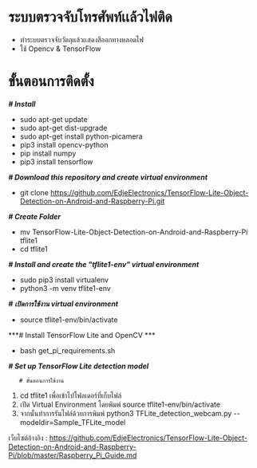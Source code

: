 # ระบบตรวจจับโทรศัพท์เเล้วไฟติด
- ทำระบบตรวจจับวัตถุเเล้วเเสดงสีออกทางหลอดไฟ
- ใช้ Opencv & TensorFlow
 
# ขั้นตอนการติดตั้ง
***# Install***
  - sudo apt-get update
  - sudo apt-get dist-upgrade
  - sudo apt-get install python-picamera
  - pip3 install opencv-python
  - pip install numpy
  - pip3 install tensorflow

***# Download this repository and create virtual environment***
  - git clone https://github.com/EdjeElectronics/TensorFlow-Lite-Object-Detection-on-Android-and-Raspberry-Pi.git

***# Create Folder***
  - mv TensorFlow-Lite-Object-Detection-on-Android-and-Raspberry-Pi tflite1
  - cd tflite1

***# Install and create the "tflite1-env" virtual environment***
  - sudo pip3 install virtualenv
  - python3 -m venv tflite1-env

***# เปิดการใช้งาน virtual environment***
  - source tflite1-env/bin/activate

***# Install TensorFlow Lite and OpenCV ***
 - bash get_pi_requirements.sh
 
***# Set up TensorFlow Lite detection model***

       # ขั้นตอนการใช้งาน
1. cd tflite1 เพื่อเข้าไปโฟลเดอร์ที่เก็บไฟล์
2. เปิด Virtual Environment โดยพิมพ์ source tflite1-env/bin/activate
3. จากนั้นทำการรันไฟล์ด้วยการพิมพ์ python3 TFLite_detection_webcam.py --modeldir=Sample_TFLite_model

เว็บไซต์อ้างอิง : https://github.com/EdjeElectronics/TensorFlow-Lite-Object-Detection-on-Android-and-Raspberry-Pi/blob/master/Raspberry_Pi_Guide.md
